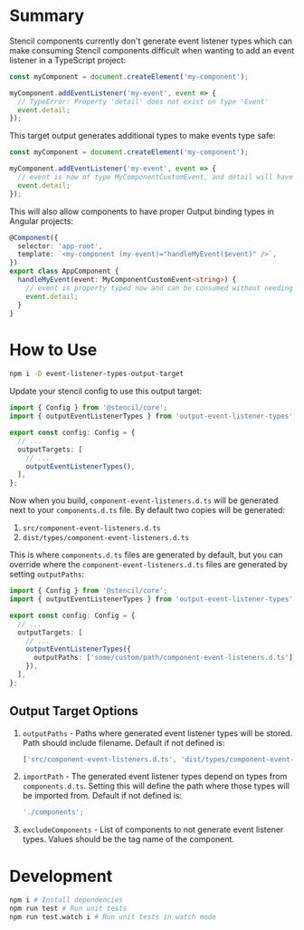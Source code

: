 # Summary

Stencil components currently don't generate event listener types which can make consuming Stencil components difficult when wanting to add an event listener in a TypeScript project:

```ts
const myComponent = document.createElement('my-component');

myComponent.addEventListener('my-event', event => {
  // TypeError: Property 'detail' does not exist on type 'Event'
  event.detail;
});
```

This target output generates additional types to make events type safe:

```ts
const myComponent = document.createElement('my-component');

myComponent.addEventListener('my-event', event => {
  // event is now of type MyComponentCustomEvent, and detail will have the proper type
  event.detail;
});
```

This will also allow components to have proper Output binding types in Angular projects:

```ts
@Component({
  selector: 'app-root',
  template: `<my-component (my-event)="handleMyEvent($event)" />`,
})
export class AppComponent {
  handleMyEvent(event: MyComponentCustomEvent<string>) {
    // event is property typed now and can be consumed without needing to type `event` as Event or any then use type assertion to its proper type
    event.detail;
  }
}
```

# How to Use

```bash
npm i -D event-listener-types-output-target
```

Update your stencil config to use this output target:

```ts
import { Config } from '@stencil/core';
import { outputEventListenerTypes } from 'output-event-listener-types';

export const config: Config = {
  // ...
  outputTargets: [
    // ...
    outputEventListenerTypes(),
  ],
};
```

Now when you build, `component-event-listeners.d.ts` will be generated next to your `components.d.ts` file. By default two copies will be generated:

1. `src/component-event-listeners.d.ts`
2. `dist/types/component-event-listeners.d.ts`

This is where `components.d.ts` files are generated by default, but you can override where the `component-event-listeners.d.ts` files are generated by setting `outputPaths`:

```ts
import { Config } from '@stencil/core';
import { outputEventListenerTypes } from 'output-event-listener-types';

export const config: Config = {
  // ...
  outputTargets: [
    // ...
    outputEventListenerTypes({
      outputPaths: ['some/custom/path/component-event-listeners.d.ts'],
    }),
  ],
};
```

## Output Target Options

1. `outputPaths` - Paths where generated event listener types will be stored. Path should include filename. Default if not defined is:
   ```ts
   ['src/component-event-listeners.d.ts', 'dist/types/component-event-listeners.d.ts'];
   ```
2. `importPath` - The generated event listener types depend on types from `components.d.ts`. Setting this will define the path where those types will be imported from. Default if not defined is:
   ```ts
   './components';
   ```
3. `excludeComponents` - List of components to not generate event listener types. Values should be the tag name of the component.

# Development

```bash
npm i # Install dependencies
npm run test # Run unit tests
npm run test.watch i # Run unit tests in watch mode
```

